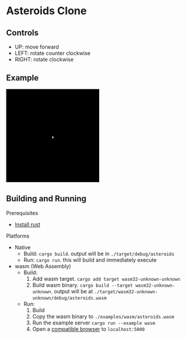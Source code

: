 # Asteroids Clone

## Controls
- UP: move forward
- LEFT: rotate counter clockwise
- RIGHT: rotate clockwise

## Example
<img src="example.gif" width="50%" height="50%">

## Building and Running

Prerequisites
  - [Install rust](https://www.rust-lang.org/tools/install)

Platforms
  - Native
    - Build: `cargo build`. output will be in `./target/debug/asteroids`
    - Run: `cargo run`. this will build and immediately execute
  - wasm (Web Assembly)
    - Build:
      1) Add wasm target. `cargo add target wasm32-unknown-unknown`
      2) Build wasm binary. `cargo build --target wasm32-unknown-unknown`. output will be at `./target/wasm32-unknown-unknown/debug/asteroids.wasm`
    - Run:
      1) Build
      2) Copy the wasm binary to `./examples/wasm/asteroids.wasm`
      3) Run the example server `cargo run --example wasm`
      4) Open a [compatible browser](https://developer.mozilla.org/en-US/docs/WebAssembly#browser_compatibility) to `localhost:5000`

